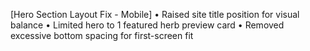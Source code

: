 [Hero Section Layout Fix - Mobile]
	•	Raised site title position for visual balance
	•	Limited hero to 1 featured herb preview card
	•	Removed excessive bottom spacing for first-screen fit
